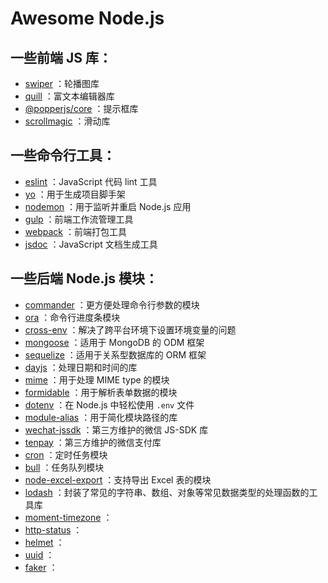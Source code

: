 # Awesome Node.js

## 一些前端 JS 库：

- [swiper](https://www.npmjs.com/package/swiper) ：轮播图库
- [quill](https://www.npmjs.com/package/quill) ：富文本编辑器库
- [@popperjs/core](https://www.npmjs.com/package/@popperjs/core) ：提示框库
- [scrollmagic](https://www.npmjs.com/package/scrollmagic) ：滑动库

## 一些命令行工具：

- [eslint](https://www.npmjs.com/package/eslint) ：JavaScript 代码 lint 工具
- [yo](https://www.npmjs.com/package/yo) ：用于生成项目脚手架
- [nodemon](https://www.npmjs.com/package/nodemon) ：用于监听并重启 Node.js 应用
- [gulp](https://www.npmjs.com/package/gulp) ：前端工作流管理工具
- [webpack](https://www.npmjs.com/package/webpack) ：前端打包工具
- [jsdoc](https://www.npmjs.com/package/jsdoc) ：JavaScript 文档生成工具

## 一些后端 Node.js 模块：

- [commander](https://www.npmjs.com/package/commander) ：更方便处理命令行参数的模块
- [ora](https://www.npmjs.com/package/ora) ：命令行进度条模块
- [cross-env](https://www.npmjs.com/package/cross-env) ：解决了跨平台环境下设置环境变量的问题
- [mongoose](https://www.npmjs.com/package/mongoose) ：适用于 MongoDB 的 ODM 框架
- [sequelize](https://www.npmjs.com/package/sequelize) ：适用于关系型数据库的 ORM 框架
- [dayjs](https://www.npmjs.com/package/dayjs) ：处理日期和时间的库
- [mime](https://www.npmjs.com/package/mime) ：用于处理 MIME type 的模块
- [formidable](https://www.npmjs.com/package/formidable) ：用于解析表单数据的模块
- [dotenv](https://www.npmjs.com/package/dotenv) ：在 Node.js 中轻松使用 `.env` 文件
- [module-alias](https://www.npmjs.com/package/module-alias) ：用于简化模块路径的库
- [wechat-jssdk](https://www.npmjs.com/package/wechat-jssdk) ：第三方维护的微信 JS-SDK 库
- [tenpay](https://www.npmjs.com/package/tenpay) ：第三方维护的微信支付库
- [cron](https://www.npmjs.com/package/cron) ：定时任务模块
- [bull](https://www.npmjs.com/package/bull) ：任务队列模块
- [node-excel-export](https://www.npmjs.com/package/node-excel-export) ：支持导出 Excel 表的模块
- [lodash](https://www.npmjs.com/package/lodash) ：封装了常见的字符串、数组、对象等常见数据类型的处理函数的工具库
- [moment-timezone](https://www.npmjs.com/package/moment-timezone) ：
- [http-status](https://www.npmjs.com/package/http-status) ：
- [helmet](https://www.npmjs.com/package/helmet) ：
- [uuid](https://www.npmjs.com/package/uuid) ：
- [faker](https://www.npmjs.com/package/faker) ：
